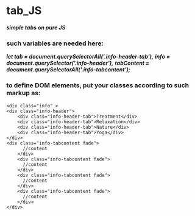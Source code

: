 # tab_JS
***simple tabs on pure JS***

### such variables are needed here:

***let tab = document.querySelectorAll('.info-header-tab'),***
***info = document.querySelector('.info-header'),***
***tabContent = document.querySelectorAll('.info-tabcontent');***

### to define DOM elements, put your classes according to such markup as:

    <div class="info" >
	<div class="info-header">
		<div class="info-header-tab">Treatment</div>
		<div class="info-header-tab">Relaxation</div>
		<div class="info-header-tab">Nature</div>
		<div class="info-header-tab">Yoga</div>
	</div>
	<div class="info-tabcontent fade">
          //content
        </div>
        <div class="info-tabcontent fade">
          //content
        </div>
        <div class="info-tabcontent fade">
          //content
        </div>
        <div class="info-tabcontent fade">
          //content
        </div>
    </div>
